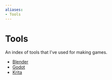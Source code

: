 ```yaml
---
aliases:
- Tools
---
```


# Tools

An index of tools that I've used for making games.

- [Blender](../notes/blender.md)
- [Godot](../notes/godot.md)
- [Krita](../notes/krita.md)

